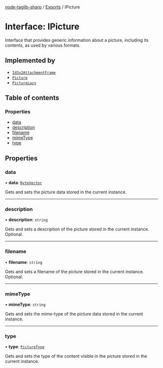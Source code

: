 [node-taglib-sharp](../README.md) / [Exports](../modules.md) / IPicture

# Interface: IPicture

Interface that provides generic information about a picture, including its contents, as used by
various formats.

## Implemented by

- [`Id3v2AttachmentFrame`](../classes/id3v2attachmentframe.md)
- [`Picture`](../classes/picture.md)
- [`PictureLazy`](../classes/picturelazy.md)

## Table of contents

### Properties

- [data](ipicture.md#data)
- [description](ipicture.md#description)
- [filename](ipicture.md#filename)
- [mimeType](ipicture.md#mimetype)
- [type](ipicture.md#type)

## Properties

### data

• **data**: [`ByteVector`](../classes/bytevector.md)

Gets and sets the picture data stored in the current instance.

___

### description

• **description**: `string`

Gets and sets a description of the picture stored in the current instance. Optional.

___

### filename

• **filename**: `string`

Gets and sets a filename of the picture stored in the current instance. Optional.

___

### mimeType

• **mimeType**: `string`

Gets and sets the mime-type of the picture data stored in the current instance.

___

### type

• **type**: [`PictureType`](../enums/picturetype.md)

Gets and sets the type of the content visible in the picture stored in the current instance.
